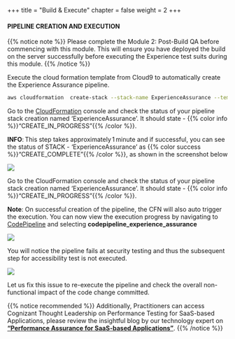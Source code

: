+++
title = "Build & Execute"
chapter = false
weight = 2
+++


#### PIPELINE CREATION AND EXECUTION

{{% notice note %}}
Please complete the Module 2: Post-Build QA before commencing with this module. This will ensure you have deployed the build on the server successfully before executing the Experience test suits during this module.
{{% /notice %}}

Execute the cloud formation template from Cloud9 to automatically create the Experience Assurance pipeline.

```bash text
aws cloudformation  create-stack --stack-name ExperienceAssurance --template-url https://aws-wrkshp-artifacts.s3-eu-west-1.amazonaws.com/awsworkshop_infrastructure_artefacts/awsworkshop_experience_assurance.json --capabilities CAPABILITY_NAMED_IAM
```

Go to the [CloudFormation](https://console.aws.amazon.com/cloudformation/home) console and check the status of your pipeline stack creation named ‘ExperienceAssurance’. It should state - {{% color info %}}“CREATE_IN_PROGRESS”{{% /color %}}.


**INFO**: This step takes approximately 1 minute and if successful, you can see the status of STACK - ‘ExperienceAssurance’ as {{% color success %}}“CREATE_COMPLETE”{{% /color %}}, as shown in the screenshot below 




![](/images/module4/b-1.png)

Go to the CloudFormation console and check the status of your pipeline stack creation named ‘ExperienceAssurance’. It should state - {{% color info %}}“CREATE_IN_PROGRESS”{{% /color %}}.


**Note**: On successful creation of the pipeline, the CFN will also auto trigger the execution. You can now view the execution progress by navigating to [CodePipeline](https://console.aws.amazon.com/codesuite/codepipeline/home) and selecting **codepipeline_experience_assurance**



![](/images/module4/b-2.png)

You will notice the pipeline fails at security testing and thus the subsequent step for accessibility test is not executed. 

![](/images/module4/b-3.png)

Let us fix this issue to re-execute the pipeline and check the overall non-functional impact of the code change committed.

{{% notice recommended %}}
Additionally, Practitioners can access Cognizant Thought Leadership on Performance Testing for SaaS-based Applications, please review the insightful blog by our technology expert on **[“Performance Assurance for SaaS-based Applications”](https://www.linkedin.com/pulse/performance-assurance-saas-based-applications-leo-peter/?published=t)**.
{{% /notice %}}


